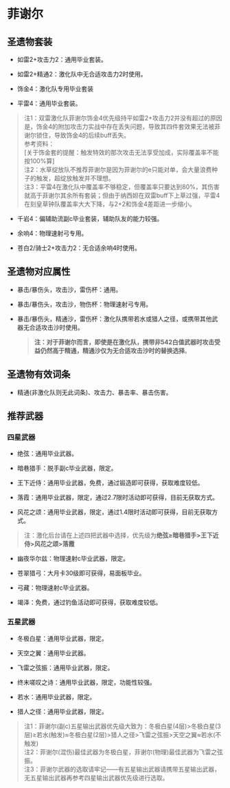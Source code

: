 # 菲谢尔

## 圣遗物套装  

- 如雷2+攻击力2：通用毕业套装。  

- 如雷2+精通2：激化队中无合适攻击力2时使用。  

- 饰金4：激化队专用毕业套装  

- 平雷4：通用毕业套装。  

> 注1：双雷激化队菲谢尔饰金4优先级持平如雷2+攻击力2并没有超过的原因是，饰金4的附加攻击力实战中存在丢失问题，导致其四件套效果无法被菲谢尔锁住，导致饰金4的后续buff丢失。  
> 参考资料：  
> [关于饰金套的提醒：触发特效的那次攻击无法享受加成，实际覆盖率不能按100%算]  
> 注2：水草绽放队不推荐菲谢尔是因为菲谢尔的e只能对单，会大量浪费种子的触发，超绽放触发并不理想。  
> 注3：平雷4在激化队中覆盖率不够稳定，但覆盖率只要达到80%，其伤害就高于菲谢尔其余所有套装；但由于纳西妲在双雷buff下上草过强，平雷4在刻皇草钟队覆盖率大大下降，与2+2和饰金4差距进一步缩小。  

- 千岩4：偏辅助流副c毕业套装，辅助队友的能力较强。  

- 余响4：物理速射弓专用。  

- 苍白2/骑士2+攻击力2：无合适余响4时使用。  

## 圣遗物对应属性  

- 暴击/暴伤头，攻击沙，雷伤杯：通用。  

- 暴击/暴伤头，攻击沙，物伤杯：物理速射弓专用。  

- 暴击/暴伤头，精通沙，雷伤杯：激化队携带若水或猎人之径，或携带其他武器无合适攻击沙时使用。  

  > **注：对于菲谢尔而言，即使是在激化队，携带非542白值武器时攻击受益仍然高于精通，精通沙仅为无合适攻击沙时的替换选择**。  

## 圣遗物有效词条  

- 精通(非激化队则无此词条)、攻击力、暴击率、暴击伤害。  

## 推荐武器  

### 四星武器  

- 绝弦：通用毕业武器。  

- 暗巷猎手：脱手副c毕业武器，限定。  

- 王下近侍：通用毕业武器，免费，通过锻造即可获得，获取难度较低。  

- 落霞：通用毕业武器，限定，通过2.7限时活动即可获得，目前无获取方式。  

- 风花之颂：通用毕业武器，限定，通过1.4限时活动即可获得，目前无获取方式。  

> 注：激化后台请在上述四把武器中选择，优先级为**绝弦≥暗巷猎手>王下近侍>风花之颂>落霞**  

- 幽夜华尔兹：物理速射c毕业武器，限定。  

- 苍翠猎弓：大月卡30级即可获得，易面板毕业。  

- 弓藏：物理速射c毕业武器。  

- 竭泽：免费，通过钓鱼活动即可获得，获取难度较低。  

### 五星武器  

- 冬极白星：通用毕业武器，限定。  

- 天空之翼：通用毕业武器。  

- 飞雷之弦振：通用毕业武器，限定。  

- 终末嗟叹之诗：通用毕业武器，限定，功能性较强。  

- 若水：通用毕业武器，限定。  

- 猎人之径：通用毕业武器，限定。  

> 注1：菲谢尔(副c)五星输出武器优先级大致为：冬极白星(4层)>冬极白星(3层)≥若水(触发)≈冬极白星(2层)>猎人之径>飞雷之弦振>天空之翼≈若水(不触发)  
> 注2：菲谢尔(混伤)最佳武器为冬极白星，菲谢尔(物理)最佳武器为飞雷之弦振。  
> 注3：菲谢尔武器的选取请牢记——有五星输出武器请携带五星输出武器，无五星输出武器再参考四星输出武器优先级进行选取。
